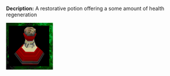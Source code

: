**Decription:**
	A restorative potion offering a some amount of health regeneration

![](../articleassets/itemsprites/Frame%2046.png)